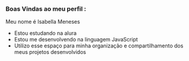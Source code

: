 ### Boas Vindas ao meu perfil :

Meu nome é Isabella Meneses

- Estou estudando na alura
- Estou me desenvolvendo na linguagem JavaScript
- Utilizo esse espaço para minha organização e compartilhamento dos meus projetos desenvolvidos
